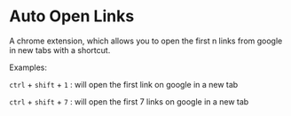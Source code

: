 # Auto Open Links

A chrome extension, which allows you to open the first n links from google in new tabs with a shortcut.

Examples:

`ctrl` + `shift` + `1` : will open the first link on google in a new tab

`ctrl` + `shift` + `7` : will open the first 7 links on google in a new tab
